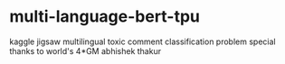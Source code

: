 # multi-language-bert-tpu
kaggle jigsaw multilingual toxic comment classification problem
special thanks to world's 4*GM abhishek thakur
